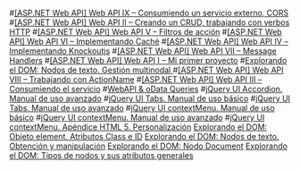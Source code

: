 ﻿#[[ASP.NET Web API] Web API IX – Consumiendo un servicio externo, CORS](Consumiendo-un-servicio-externo.md)
#[[ASP.NET Web API] Web API II – Creando un CRUD, trabajando con verbos HTTP](Creando-un-CRUD.md)
#[[ASP.NET Web API] Web API V – Filtros de acción](Filtros-de-accion.md)
#[[ASP.NET Web API] Web API VI – Implementando Caché](Implementando-Cache.md)
#[[ASP.NET Web API] Web API IV – Implementando Knockoutjs](Implementando-Knockoutjs.md)
#[[ASP.NET Web API] Web API VII – Message Handlers](Message-Handlers.md)
#[[ASP.NET Web API] Web API I – Mi primer proyecto](Mi-primer-proyecto.md)
#[Explorando el DOM: Nodos de texto. Gestión multinodal ](Nodos-de-texto_Gestión-multinodal.md)
#[[ASP.NET Web API] Web API VIII – Trabajando con ActionName](Trabajando-con-ActionName.md)
#[[ASP.NET Web API] Web API III – Consumiendo el servicio](Web-API-III_Consumiendo-el-servicio.md)
#[WebAPI & oData Queries](WebAPI-oData-Queries.md)
#[jQuery UI Accordion. Manual de uso avanzado](jQuery-UI-Accordion_Manual-de-uso-avanzado.md)
#[jQuery UI Tabs. Manual de uso básico](jQuery-UI-Tabs_Manual-de-uso-basico.md)
#[jQuery UI Tabs. Manual de uso avanzado](jQuery-UI-Tabs_Manual-de-uso-avanzado.md)
#[jQuery UI contextMenu. Manual de uso básico](jQuery-UI-contextMenu-Manual-de-uso-basico.md)
#[jQuery UI contextMenu. Manual de uso avanzado](jQuery-UI-contextMenu_Manual-de-uso-avanzado.md)
#[jQuery UI contextMenu. Apéndice HTML 5. Personalización](jQuery-UI-contextMenu_Personalización.md)
[Explorando el DOM: Objeto element. Atributos Class e ID](Objeto-element_Atributos-Class-e-ID.md)
[Explorando el DOM: Nodos de texto. Obtención y manipulación](Nodos-de-texto_Obtencion-y-manipulacion.md)
[Explorando el DOM: Nodo Document](Nodo-Document.md)
[Explorando el DOM: Tipos de nodos y sus atributos generales](Tipos-de-nodos-y-atributos.md) 
